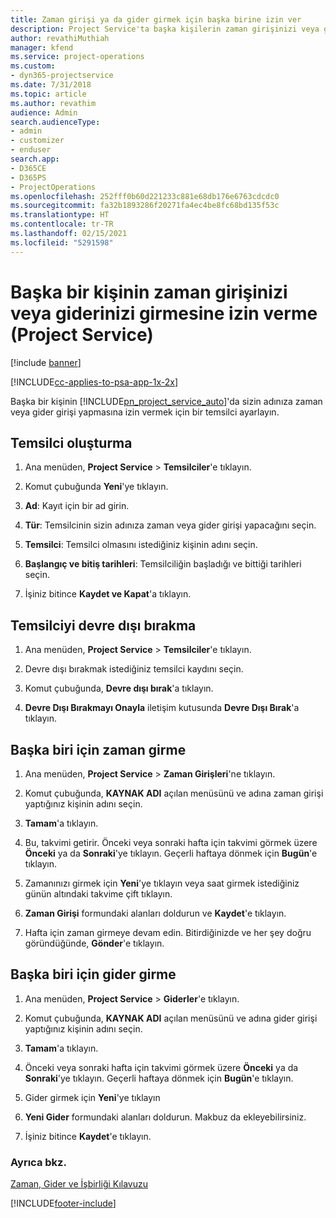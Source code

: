 ```yaml
---
title: Zaman girişi ya da gider girmek için başka birine izin ver
description: Project Service'ta başka kişilerin zaman girişinizi veya giderinizi girmesine izin verme
author: revathiMuthiah
manager: kfend
ms.service: project-operations
ms.custom:
- dyn365-projectservice
ms.date: 7/31/2018
ms.topic: article
ms.author: revathim
audience: Admin
search.audienceType:
- admin
- customizer
- enduser
search.app:
- D365CE
- D365PS
- ProjectOperations
ms.openlocfilehash: 252fff0b60d221233c881e68db176e6763cdcdc0
ms.sourcegitcommit: fa32b1893286f20271fa4ec4be8fc68bd135f53c
ms.translationtype: HT
ms.contentlocale: tr-TR
ms.lasthandoff: 02/15/2021
ms.locfileid: "5291598"
---
```

# <a name="allow-someone-else-to-enter-your-time-entry-or-expense-project-service"></a>Başka bir kişinin zaman girişinizi veya giderinizi girmesine izin verme (Project Service)

[!include [banner](../includes/psa-now-project-operations.md)]

[!INCLUDE[cc-applies-to-psa-app-1x-2x](../includes/cc-applies-to-psa-app-1x-2x.md)]

Başka bir kişinin [!INCLUDE[pn_project_service_auto](../includes/pn-project-service-auto.md)]'da sizin adınıza zaman veya gider girişi yapmasına izin vermek için bir temsilci ayarlayın.  
  
## <a name="create-a-delegate"></a>Temsilci oluşturma  
  
1.  Ana menüden, **Project Service** > **Temsilciler**'e tıklayın.  
  
2.  Komut çubuğunda **Yeni**'ye tıklayın.  
  
3. **Ad**: Kayıt için bir ad girin.  
  
4. **Tür**: Temsilcinin sizin adınıza zaman veya gider girişi yapacağını seçin.  
  
5. **Temsilci**: Temsilci olmasını istediğiniz kişinin adını seçin.  
  
6. **Başlangıç ve bitiş tarihleri**: Temsilciliğin başladığı ve bittiği tarihleri seçin.  
  
7.  İşiniz bitince **Kaydet ve Kapat**'a tıklayın.  
  
## <a name="turn-off-delegation"></a>Temsilciyi devre dışı bırakma  
  
1.  Ana menüden, **Project Service** > **Temsilciler**'e tıklayın.  
  
2.  Devre dışı bırakmak istediğiniz temsilci kaydını seçin.  
  
3.  Komut çubuğunda, **Devre dışı bırak**'a tıklayın.  
  
4.  **Devre Dışı Bırakmayı Onayla** iletişim kutusunda **Devre Dışı Bırak**'a tıklayın.  
  
## <a name="enter-time-for-someone-else"></a>Başka biri için zaman girme  
  
1.  Ana menüden, **Project Service** > **Zaman Girişleri**'ne tıklayın.  
  
2.  Komut çubuğunda, **KAYNAK ADI** açılan menüsünü ve adına zaman girişi yaptığınız kişinin adını seçin.  
  
3.  **Tamam**'a tıklayın.  
  
4.  Bu, takvimi getirir. Önceki veya sonraki hafta için takvimi görmek üzere **Önceki** ya da **Sonraki**'ye tıklayın. Geçerli haftaya dönmek için **Bugün**'e tıklayın.  
  
5.  Zamanınızı girmek için **Yeni**'ye tıklayın veya saat girmek istediğiniz günün altındaki takvime çift tıklayın.  
  
6.  **Zaman Girişi** formundaki alanları doldurun ve **Kaydet**'e tıklayın.  
  
7.  Hafta için zaman girmeye devam edin. Bitirdiğinizde ve her şey doğru göründüğünde, **Gönder**'e tıklayın.  
  
## <a name="enter-expenses-for-someone-else"></a>Başka biri için gider girme  
  
1.  Ana menüden, **Project Service** > **Giderler**'e tıklayın.  
  
2.  Komut çubuğunda, **KAYNAK ADI** açılan menüsünü ve adına gider girişi yaptığınız kişinin adını seçin.  
  
3.  **Tamam**'a tıklayın.  
  
4.  Önceki veya sonraki hafta için takvimi görmek üzere **Önceki** ya da **Sonraki**'ye tıklayın. Geçerli haftaya dönmek için **Bugün**'e tıklayın.  
  
5.  Gider girmek için **Yeni**'ye tıklayın  
  
6.  **Yeni Gider** formundaki alanları doldurun. Makbuz da ekleyebilirsiniz.  
  
7.  İşiniz bitince **Kaydet**'e tıklayın.  
  
### <a name="see-also"></a>Ayrıca bkz.  
 [Zaman, Gider ve İşbirliği Kılavuzu](../psa/time-expense-collaboration-guide.md)


[!INCLUDE[footer-include](../includes/footer-banner.md)]